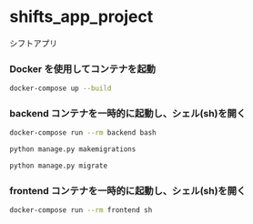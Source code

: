 # shifts_app_project
シフトアプリ

### **Docker を使用してコンテナを起動**
```bash
docker-compose up --build
```

### **backend コンテナを一時的に起動し、シェル(sh)を開く**
```bash
docker-compose run --rm backend bash

```

```bash
python manage.py makemigrations

```

```bash
python manage.py migrate

```



### **frontend コンテナを一時的に起動し、シェル(sh)を開く**
```bash
docker-compose run --rm frontend sh
```
